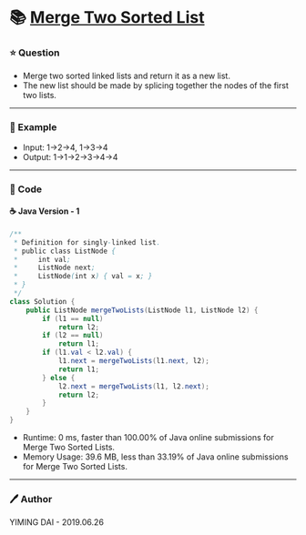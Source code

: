 # :books: [Merge Two Sorted List](https://leetcode.com/problems/merge-two-sorted-lists/)

### :star: Question

- Merge two sorted linked lists and return it as a new list.
- The new list should be made by splicing together the nodes of the first two lists.

---

### :car: Example

- Input: 1->2->4, 1->3->4
- Output: 1->1->2->3->4->4

---

### :hammer: Code

#### :coffee: Java Version - 1

```java
/**
 * Definition for singly-linked list.
 * public class ListNode {
 *     int val;
 *     ListNode next;
 *     ListNode(int x) { val = x; }
 * }
 */
class Solution {
    public ListNode mergeTwoLists(ListNode l1, ListNode l2) {
        if (l1 == null)
            return l2;
        if (l2 == null)
            return l1;
        if (l1.val < l2.val) {
            l1.next = mergeTwoLists(l1.next, l2);
            return l1;
        } else {
            l2.next = mergeTwoLists(l1, l2.next);
            return l2;
        }
    }
}
```

- Runtime: 0 ms, faster than 100.00% of Java online submissions for Merge Two Sorted Lists.
- Memory Usage: 39.6 MB, less than 33.19% of Java online submissions for Merge Two Sorted Lists.

---

### :pen: Author

YIMING DAI - 2019.06.26
